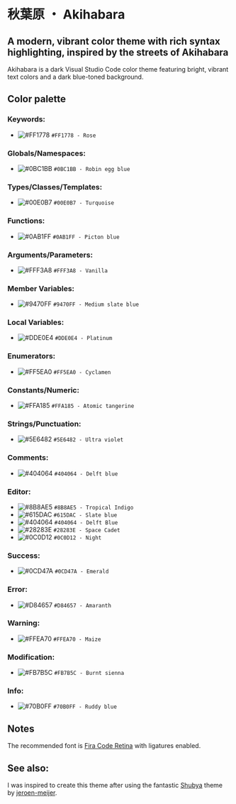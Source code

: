 # 秋葉原 ・ Akihabara

## A modern, vibrant color theme with rich syntax highlighting, inspired by the streets of Akihabara

Akihabara is a dark Visual Studio Code color theme featuring bright, vibrant text colors and a dark blue-toned background.

## Color palette

### Keywords:
- ![#FF1778](https://via.placeholder.com/15/FF1778/000000?text=+) `#FF1778 - Rose`
### Globals/Namespaces:
- ![#0BC1BB](https://via.placeholder.com/15/0BC1BB/000000?text=+) `#0BC1BB - Robin egg blue`
### Types/Classes/Templates:
- ![#00E0B7](https://via.placeholder.com/15/00E0B7/000000?text=+) `#00E0B7 - Turquoise`
### Functions:
- ![#0AB1FF](https://via.placeholder.com/15/0AB1FF/000000?text=+) `#0AB1FF - Picton blue`
### Arguments/Parameters:
- ![#FFF3A8](https://via.placeholder.com/15/FFF3A8/000000?text=+) `#FFF3A8 - Vanilla`
### Member Variables:
- ![#9470FF](https://via.placeholder.com/15/9470FF/000000?text=+) `#9470FF - Medium slate blue`
### Local Variables:
- ![#DDE0E4](https://via.placeholder.com/15/DDE0E4/000000?text=+) `#DDE0E4 - Platinum`
### Enumerators:
- ![#FF5EA0](https://via.placeholder.com/15/FF5EA0/000000?text=+) `#FF5EA0 - Cyclamen`
### Constants/Numeric:
- ![#FFA185](https://via.placeholder.com/15/FFA185/000000?text=+) `#FFA185 - Atomic tangerine`
### Strings/Punctuation:
- ![#5E6482](https://via.placeholder.com/15/5E6482/000000?text=+) `#5E6482 - Ultra violet`
### Comments:
- ![#404064](https://via.placeholder.com/15/404064/000000?text=+) `#404064 - Delft blue`
### Editor:
- ![#8B8AE5](https://via.placeholder.com/15/8B8AE5/000000?text=+) `#8B8AE5 - Tropical Indigo`
- ![#615DAC](https://via.placeholder.com/15/615DAC/000000?text=+) `#615DAC - Slate blue`
- ![#404064](https://via.placeholder.com/15/404064/000000?text=+) `#404064 - Delft Blue`
- ![#28283E](https://via.placeholder.com/15/28283E/000000?text=+) `#28283E - Space Cadet`
- ![#0C0D12](https://via.placeholder.com/15/0C0D12/000000?text=+) `#0C0D12 - Night`

### Success:
- ![#0CD47A](https://via.placeholder.com/15/0CD47A/000000?text=+) `#0CD47A - Emerald`
### Error:
- ![#D84657](https://via.placeholder.com/15/D84657/000000?text=+) `#D84657 - Amaranth`
### Warning:
- ![#FFEA70](https://via.placeholder.com/15/FFEA70/000000?text=+) `#FFEA70 - Maize`
### Modification:
- ![#FB7B5C](https://via.placeholder.com/15/FB7B5C/000000?text=+) `#FB7B5C - Burnt sienna`
### Info:
- ![#70B0FF](https://via.placeholder.com/15/70B0FF/000000?text=+) `#70B0FF - Ruddy blue`

## Notes
The recommended font is [Fira Code Retina][fira_code] with ligatures enabled.

## See also:
I was inspired to create this theme after using the fantastic [Shubya][shibuya] theme by [jeroen-meijer][jeroen-meijer].

[shibuya]: https://marketplace.visualstudio.com/items?itemName=jeroen-meijer.shibuya&ssr=false#overview 'Shibuya VS Code extension page'
[jeroen-meijer]: https://github.com/jeroen-meijer/shibuya 'Shibuya author "jeroen-meijer" GitHub profile page'
[fira_code]: https://github.com/tonsky/FiraCode 'Fira Code GitHub repository page'
